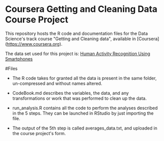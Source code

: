 # Coursera Getting and Cleaning Data Course Project
This repository hosts the R code and documentation files for the Data Science's track course "Getting and Cleaning data", available in [Coursera] (https://www.coursera.org). 

The data set used for this project is: [Human Activity Recognition Using Smartphones](http://archive.ics.uci.edu/ml/datasets/Human+Activity+Recognition+Using+Smartphones)

#Files

* The R code takes for granted all the data is present in the same folder, un-compressed and without names altered.

* CodeBook.md describes the variables, the data, and any transformations or work that was performed to clean up the data.

* run_analysis.R contains all the code to perform the analyses described in the 5 steps. They can be launched in RStudio by just importing the file.

* The output of the 5th step is called averages_data.txt, and uploaded in the course project's form.
